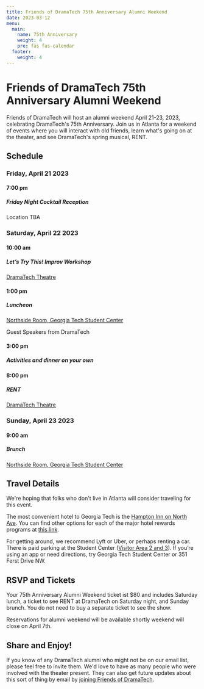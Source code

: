 ```yaml
---
title: Friends of DramaTech 75th Anniversary Alumni Weekend
date: 2023-03-12
menu:
  main:
    name: 75th Anniversary 
    weight: 4
    pre: fas fas-calendar
  footer:
    weight: 4
---
```

# Friends of DramaTech 75th Anniversary Alumni Weekend
Friends of DramaTech will host an alumni weekend April 21-23, 2023, celebrating DramaTech's 75th Anniversary. Join us in Atlanta for a weekend of events where you will interact with old friends, learn what's going on at the theater, and see DramaTech's spring musical, RENT.

## Schedule
### Friday, April 21 2023
#### 7:00 pm 
##### Friday Night Cocktail Reception
Location TBA

### Saturday, April 22 2023
#### 10:00 am 
##### Let’s Try This! Improv Workshop
[DramaTech Theatre](https://map.gatech.edu/?id=82#!ct/56246,15646?m/186300?s/?sbc)

#### 1:00 pm 
##### Luncheon
[Northside Room, Georgia Tech Student Center](https://map.gatech.edu/?id=82#!ct/56246,15646?m/598721?s/?sbc/)

Guest Speakers from DramaTech

#### 3:00 pm 
##### Activities and dinner on your own

#### 8:00 pm 
##### RENT
[DramaTech Theatre](https://map.gatech.edu/?id=82#!ct/56246,15646?m/186300?s/?sbc)

### Sunday, April 23 2023
#### 9:00 am
##### Brunch
[Northside Room, Georgia Tech Student Center](https://map.gatech.edu/?id=82#!ct/56246,15646?m/598721?s/?sbc/)

## Travel Details
We're hoping that folks who don't live in Atlanta will consider traveling for this event.

The most convenient hotel to Georgia Tech is the [Hampton Inn on North Ave](https://www.hilton.com/en/hotels/atlgthx-hampton-atlanta-georgia-tech-downtown/hotel-location/). You can find other options for each of the major hotel rewards programs at [this link](https://docs.google.com/document/d/1qOdz8mpclvKjfFOoXJSmZJsmib2g2Wte5bT3vBGQWlU).

For getting around, we recommend Lyft or Uber, or perhaps renting a car. There is paid parking at the Student Center ([Visitor Area 2 and 3](https://www.pts.gatech.edu/parking/visitor-parking/)). If you’re using an app or need directions, try Georgia Tech Student Center or 351 Ferst Drive NW.

## RSVP and Tickets
Your 75th Anniversary Alumni Weekend ticket ist $80 and includes Saturday lunch, a ticket to see RENT at DramaTech on Saturday night, and Sunday brunch. You do not need to buy a separate ticket to see the show.

Reservations for alumni weekend will be available shortly weekend will close on April 7th. 

## Share and Enjoy!
If you know of any DramaTech alumni who might not be on our email list, please feel free to invite them. We'd love to have as many people who were involved with the theater present. They can also get future updates about this sort of thing by email by [joining Friends of DramaTech](https://friendsofdt.org/join).

